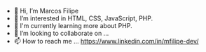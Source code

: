 - 👋 Hi, I’m Marcos Filipe
- 👀 I’m interested in  HTML, CSS, JavaScript, PHP.
- 🌱 I'm currently learning more about PHP.
- 💞️ I’m looking to collaborate on ... 
- 📫 How to reach me ... https://www.linkedin.com/in/mfilipe-dev/

<!---
marcos-filipe/marcos-filipe is a ✨ special ✨ repository because its `README.md` (this file) appears on your GitHub profile.
You can click the Preview link to take a look at your changes.
--->
